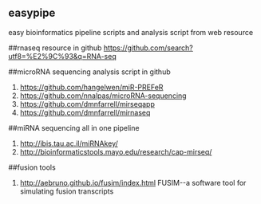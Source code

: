## easypipe
easy bioinformatics pipeline scripts and analysis script from web resource

##rnaseq resource in github
https://github.com/search?utf8=%E2%9C%93&q=RNA-seq

##microRNA sequencing analysis script in github
1. https://github.com/hangelwen/miR-PREFeR
2. https://github.com/nnalpas/microRNA-sequencing
3. https://github.com/dmnfarrell/mirseqapp
4. https://github.com/dmnfarrell/mirnaseq

##miRNA sequencing all in one pipeline
1. http://ibis.tau.ac.il/miRNAkey/
2. http://bioinformaticstools.mayo.edu/research/cap-mirseq/


##fusion tools 
1. http://aebruno.github.io/fusim/index.html FUSIM--a software tool for simulating fusion transcripts
